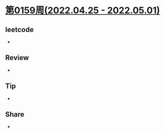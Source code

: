 # [第0159周(2022.04.25 - 2022.05.01)](https://github.com/vjudge/ARTS/blob/master/2022/第0159周.md)

## leetcode
*


## Review
* 


## Tip
*


## Share
*
